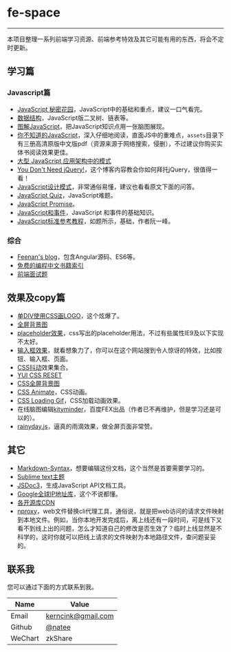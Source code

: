 # fe-space
-----
本项目整理一系列前端学习资源、前端参考特效及其它可能有用的东西，将会不定时更新。

## 学习篇

### Javascript篇
- [JavaScript 秘密花园](http://bonsaiden.github.io/JavaScript-Garden/zh/)，JavaScript中的基础和重点，建议一口气看完。
- [数据结构](https://github.com/davidshariff/computer-science )，JavaScript版二叉树、链表等。
- [图解JavaScript](https://github.com/coodict/javascript-in-one-pic)，把JavaScript知识点用一张脑图展现。
- [你不知道的JavaScript](https://github.com/getify/You-Dont-Know-JS)，深入仔细地阅读，直面JS中的重难点，`assets`目录下有三册高清原版中文版pdf（资源来源于网络搜索，侵删），不过建议你购买实体书阅读效果更佳。
- [大型 JavaScript 应用架构中的模式](http://nuysoft.com/2013/08/13/large-scale-javascript/)   
- [You Don't Need jQuery!](http://blog.garstasio.com/)，这个博客内容教会你如何拜托jQuery，很值得一看！
- [JavaScript设计模式](http://www.codingserf.com/)，非常通俗易懂，建议也看看原文下面的问答。
- [JavaScript Quiz](http://zxhfighter.github.io/blog/javascript/2013/03/15/javascript-quiz-remark.html)，JavaScript难题。
- [JavaScript Promise](https://developers.google.com/web/fundamentals/primers/promises)。
- [JavaScript和事件](http://yujiangshui.com/javascript-event/)，JavaScript 和事件的基础知识。
- [JavaScript标准参考教程](http://javascript.ruanyifeng.com/)，如题所示，基础，作者阮一峰。
 
### 综合
- [Feenan's blog](http://www.ifeenan.com/)，包含Angular源码、ES6等。
- [免费的编程中文书籍索引](https://github.com/justjavac/free-programming-books-zh_CN#javascript)
- [前端面试题](https://github.com/darcyclarke/Front-end-Developer-Interview-Questions)   

## 效果及copy篇
- [单DIV使用CSS画LOGO](http://lynnandtonic.github.io/a-single-div/)，这个炫爆了。  
- [全屏背景图](http://cdn.sixrevisions.com/0431-01_responsive_background_image_demo/responsive-full-background-image-demo.html)   
- [placeholder效果](http://blog.circleci.com/adaptive-placeholders/)，css写出的placeholder用法，不过有些属性IE9及以下实现不太好。 
- [输入框效果](http://tympanus.net/Development/TextInputEffects/)，就看想象力了，你可以在这个网站搜到令人惊讶的特效，比如按钮、输入框、页面。
- [CSS抖动](https://github.com/elrumordelaluz/csshake)效果集合。
- [YUI CSS RESET](http://yuilibrary.com/yui/docs/cssreset/)    
- [CSS全屏背景图](http://sixrevisions.com/css/responsive-background-image/?utm_source=CSS-Weekly&utm_campaign=Issue-117&utm_medium=email)   
- [CSS Animate](https://github.com/daneden/animate.css)，CSS动画。
- [CSS Loading Gif](https://github.com/ConnorAtherton/loaders.css)，CSS加载动画效果。
- 在线脑图编辑[kityminder](https://github.com/fex-team/kityminder)，百度FEX出品（作者已不再维护，但是学习还是可以的）。
- [rainyday.js](https://github.com/maroslaw/rainyday.js)，逼真的雨滴效果，做全屏页面非常赞。

## 其它
- [Markdown-Syntax](https://gitcafe.com/riku/Markdown-Syntax-CN/blob/master/syntax.md )，想要编辑这份文档，这个当然是首要需要学习的。    
- [Sublime text主题](https://github.com/kkga/spacegray)    
- [JSDoc3](https://github.com/jsdoc3/jsdoc)，生成JavaScript API文档工具。
- [Google全球IP地址库](https://github.com/justjavac/Google-IPs)，这个不说都懂。
- [各开源库CDN](http://open.bootcss.com/)   
- [nproxy](https://github.com/goddyZhao/nproxy)，web文件替换cli代理工具，通俗说，就是把web访问的请求文件映射到本地文件。例如，当你本地开发完成后，离上线还有一段时间，可是线下又看不到线上出的问题，怎么才知道自己的修改是否生效了？临时上线显然是不科学的，这时你就可以把线上请求的文件映射为本地路径文件，查问题妥妥的。

## 联系我 ###
您可以通过下面的方式联系到我。

Name | Value 
------------ | ------------- 
Email | <kerncink@gmail.com>  
Github | [@natee](https://github.com/natee) 
WeChart | zkShare  
